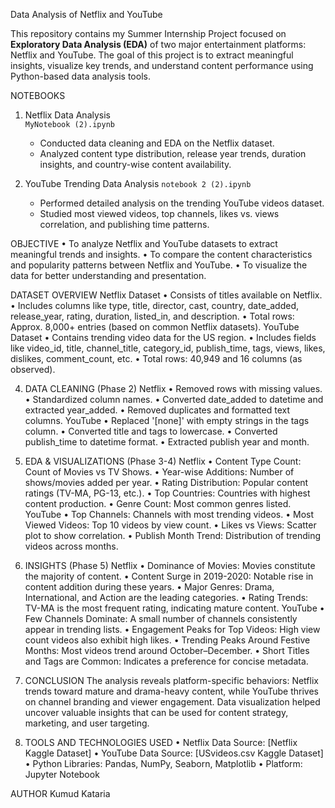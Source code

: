  Data Analysis of Netflix and YouTube

This repository contains my Summer Internship Project focused on **Exploratory Data Analysis (EDA)** of two major entertainment platforms: Netflix and YouTube. The goal of this project is
to extract meaningful insights, visualize key trends, and understand content performance using Python-based data analysis tools.



 NOTEBOOKS

1. Netflix Data Analysis  
   `MyNotebook (2).ipynb`  
   - Conducted data cleaning and EDA on the Netflix dataset.  
   - Analyzed content type distribution, release year trends, duration insights, and country-wise content availability.

2. YouTube Trending Data Analysis 
   `notebook 2 (2).ipynb`  
   - Performed detailed analysis on the trending YouTube videos dataset.  
   - Studied most viewed videos, top channels, likes vs. views correlation, and publishing time patterns.

  OBJECTIVE
•	To analyze Netflix and YouTube datasets to extract meaningful trends and insights.
•	To compare the content characteristics and popularity patterns between Netflix and YouTube.
•	To visualize the data for better understanding and presentation.

 DATASET OVERVIEW
Netflix Dataset
•	Consists of titles available on Netflix.
•	Includes columns like type, title, director, cast, country, date_added, release_year, rating, duration, listed_in, and description.
•	Total rows: Approx. 8,000+ entries (based on common Netflix datasets).
YouTube Dataset
•	Contains trending video data for the US region.
•	Includes fields like video_id, title, channel_title, category_id, publish_time, tags, views, likes, dislikes, comment_count, etc.
•	Total rows: 40,949 and 16 columns (as observed).

4. DATA CLEANING (Phase 2)
Netflix
•	Removed rows with missing values.
•	Standardized column names.
•	Converted date_added to datetime and extracted year_added.
•	Removed duplicates and formatted text columns.
YouTube
•	Replaced '[none]' with empty strings in the tags column.
•	Converted title and tags to lowercase.
•	Converted publish_time to datetime format.
•	Extracted publish year and month.

5. EDA & VISUALIZATIONS (Phase 3-4)
Netflix
•	Content Type Count: Count of Movies vs TV Shows.
•	Year-wise Additions: Number of shows/movies added per year.
•	Rating Distribution: Popular content ratings (TV-MA, PG-13, etc.).
•	Top Countries: Countries with highest content production.
•	Genre Count: Most common genres listed.
YouTube
•	Top Channels: Channels with most trending videos.
•	Most Viewed Videos: Top 10 videos by view count.
•	Likes vs Views: Scatter plot to show correlation.
•	Publish Month Trend: Distribution of trending videos across months.

6. INSIGHTS (Phase 5)
Netflix
•	Dominance of Movies: Movies constitute the majority of content.
•	Content Surge in 2019-2020: Notable rise in content addition during these years.
•	Major Genres: Drama, International, and Action are the leading categories.
•	Rating Trends: TV-MA is the most frequent rating, indicating mature content.
YouTube
•	Few Channels Dominate: A small number of channels consistently appear in trending lists.
•	Engagement Peaks for Top Videos: High view count videos also exhibit high likes.
•	Trending Peaks Around Festive Months: Most videos trend around October–December.
•	Short Titles and Tags are Common: Indicates a preference for concise metadata.


7. CONCLUSION
The analysis reveals platform-specific behaviors: Netflix trends toward mature and drama-heavy content, while YouTube thrives on channel branding and viewer engagement. Data visualization helped uncover valuable insights that can be used for content strategy, marketing, and user targeting.

8. TOOLS AND TECHNOLOGIES USED
•	Netflix Data Source: [Netflix Kaggle Dataset]
•	YouTube Data Source: [USvideos.csv Kaggle Dataset]
•	Python Libraries: Pandas, NumPy, Seaborn, Matplotlib
•	Platform: Jupyter Notebook

AUTHOR
Kumud Kataria




